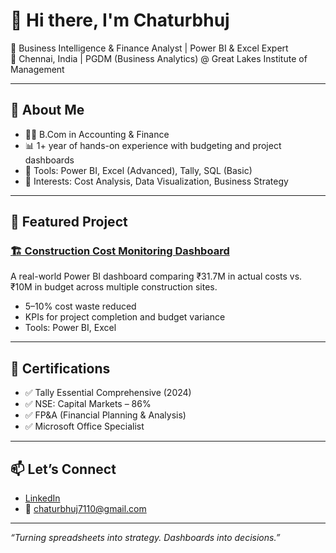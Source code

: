 # 👋 Hi there, I'm Chaturbhuj

🎯 Business Intelligence & Finance Analyst | Power BI & Excel Expert  
📍 Chennai, India | PGDM (Business Analytics) @ Great Lakes Institute of Management  

---

## 💼 About Me

- 👨‍🎓 B.Com in Accounting & Finance  
- 📊 1+ year of hands-on experience with budgeting and project dashboards  
- 🔧 Tools: Power BI, Excel (Advanced), Tally, SQL (Basic)  
- 🧠 Interests: Cost Analysis, Data Visualization, Business Strategy  

---

## 🚀 Featured Project

### [🏗️ Construction Cost Monitoring Dashboard](https://github.com/Chaturbhuj7/construction-dashboard)
A real-world Power BI dashboard comparing ₹31.7M in actual costs vs. ₹10M in budget across multiple construction sites.

- 5–10% cost waste reduced
- KPIs for project completion and budget variance
- Tools: Power BI, Excel

---

## 📜 Certifications

- ✅ Tally Essential Comprehensive (2024)  
- ✅ NSE: Capital Markets – 86%  
- ✅ FP&A (Financial Planning & Analysis)  
- ✅ Microsoft Office Specialist  

---

## 📫 Let’s Connect

- [LinkedIn](www.linkedin.com/in/chaturbhuj-h)  
- 📧 chaturbhuj7110@gmail.com  

---

_“Turning spreadsheets into strategy. Dashboards into decisions.”_
